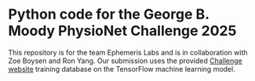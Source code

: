 # Python code for the George B. Moody PhysioNet Challenge 2025
This repository is for the team Ephemeris Labs and is in collaboration with Zoe Boysen and Ron Yang. 
Our submission uses the provided [Challenge website](https://physionetchallenges.org/2025/#data) training database on the TensorFlow machine learning model. 
